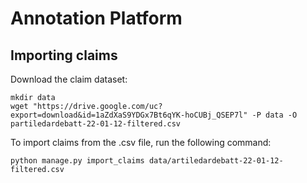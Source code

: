 # Annotation Platform

## Importing claims

Download the claim dataset:
```
mkdir data
wget "https://drive.google.com/uc?export=download&id=1aZdXaS9YDGx7Bt6qYK-hoCUBj_QSEP7l" -P data -O partiledardebatt-22-01-12-filtered.csv
```

To import claims from the .csv file, run the following command:

```
python manage.py import_claims data/artiledardebatt-22-01-12-filtered.csv
```

